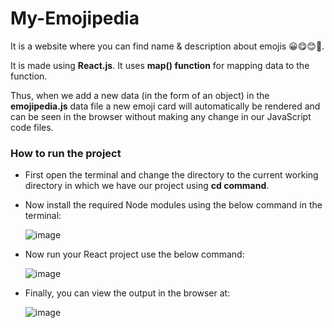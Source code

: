 # My-Emojipedia
It is a website where you can find name &amp; description about emojis 😀😋😊🥳.

It is made using **React.js**. It uses **map() function** for mapping data to the function. 

Thus, when we add a new data (in the form of an object) in the **emojipedia.js** data file a new emoji card will automatically be rendered and can be seen in the browser without making any change in our JavaScript code files.

### How to run the project
-	First open the terminal and change the directory to the current working directory in which we have our project using **cd command**.
-	Now install the required Node modules using the below command in the terminal:
  
    ![image](https://github.com/user-attachments/assets/16d97872-68c5-4de4-9ccb-2758d7378e05)

- Now run your React project use the below command:

    ![image](https://github.com/user-attachments/assets/c32d4a69-8317-421c-82b0-fe3b610c7a37)
  
- Finally, you can view the output in the browser at:

  ![image](https://github.com/user-attachments/assets/eaf7c2b6-a67c-4432-b3e9-48dac940b98e)




